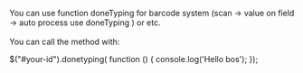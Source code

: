 You can use function doneTyping for barcode system (scan -> value on field -> auto process use doneTyping ) or etc. 
<br />
<br />
You can call the method with: <br />

$("#your-id").donetyping( function () { 
	console.log('Hello bos'); 
});